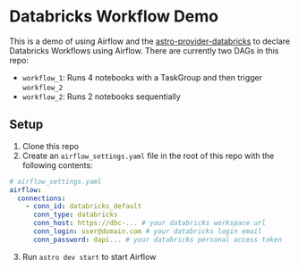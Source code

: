 # Databricks Workflow Demo

This is a demo of using Airflow and the [astro-provider-databricks](https://github.com/astronomer/astro-provider-databricks) to declare Databricks Workflows using Airflow. There are currently two DAGs in this repo:

- `workflow_1`: Runs 4 notebooks with a TaskGroup and then trigger `workflow_2`
- `workflow_2`: Runs 2 notebooks sequentially

## Setup

1. Clone this repo
2. Create an `airflow_settings.yaml` file in the root of this repo with the following contents:

```yaml
# airflow_settings.yaml
airflow:
  connections:
    - conn_id: databricks_default
      conn_type: databricks
      conn_host: https://dbc-... # your databricks workspace url
      conn_login: user@domain.com # your databricks login email
      conn_password: dapi... # your databricks personal access token
```

3. Run `astro dev start` to start Airflow
